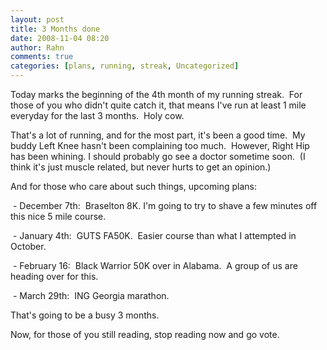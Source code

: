 ```yaml
---
layout: post
title: 3 Months done
date: 2008-11-04 08:20
author: Rahn
comments: true
categories: [plans, running, streak, Uncategorized]
---
```

Today marks the beginning of the 4th month of my running streak.  For those of you who didn't quite catch it, that means I've run at least 1 mile everyday for the last 3 months.  Holy cow.

That's a lot of running, and for the most part, it's been a good time.  My buddy Left Knee hasn't been complaining too much.  However, Right Hip has been whining. I should probably go see a doctor sometime soon.  (I think it's just muscle related, but never hurts to get an opinion.)

And for those who care about such things, upcoming plans:

 - December 7th:  Braselton 8K. I'm going to try to shave a few minutes off this nice 5 mile course.

 - January 4th:  GUTS FA50K.  Easier course than what I attempted in October.

 - February 16:  Black Warrior 50K over in Alabama.  A group of us are heading over for this.

 - March 29th:  ING Georgia marathon.

That's going to be a busy 3 months.

Now, for those of you still reading, stop reading now and go vote.
